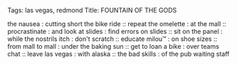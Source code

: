Tags: las vegas, redmond
Title: FOUNTAIN OF THE GODS
  
the nausea : cutting short the bike ride :: repeat the omelette : at the mall :: procrastinate : and look at slides : find errors on slides :: sit on the panel : while the nostrils itch : don't scratch :: educate milou™ : on shoe sizes :: from mall to mall : under the baking sun :: get to loan a bike : over teams chat :: leave las vegas : with alaska :: the bad skills : of the pub waiting staff 